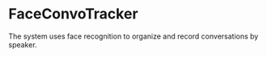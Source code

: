 # FaceConvoTracker
The system uses face recognition to organize and record conversations by speaker.
